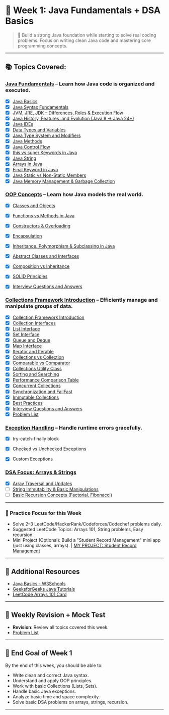 # 📅 Week 1: Java Fundamentals + DSA Basics

> 🎯 Build a strong Java foundation while starting to solve real coding problems. Focus on writing clean Java code and mastering core programming concepts.

---

## 📚 Topics Covered:

### [Java Fundamentals](https://github.com/sams52s/Coding-Interview-Preparation-Plan/tree/main/Java%20%26%20Spring%20Interview%20Preparation/JAVA/Java%20Fundamentals) – Learn how Java code is organized and executed.

- [X] [Java Basics](https://github.com/sams52s/Coding-Interview-Preparation-Plan/blob/main/Java%20%26%20Spring%20Interview%20Preparation/JAVA/Java%20Fundamentals/Java%20Basics.md)
- [X] [Java Syntax Fundamentals](https://github.com/sams52s/Coding-Interview-Preparation-Plan/blob/main/Java%20%26%20Spring%20Interview%20Preparation/JAVA/Java%20Fundamentals/Java%20Syntax%20%26%20Structure.md)
- [X] [JVM, JRE, JDK – Differences, Roles & Execution Flow](https://github.com/sams52s/Coding-Interview-Preparation-Plan/blob/main/Java%20%26%20Spring%20Interview%20Preparation/JAVA/Java%20Fundamentals/JVM%2C%20JRE%2C%20JDK%20%E2%80%93%20Differences%20%26%20Roles.md)
- [X] [Java History, Features, and Evolution (Java 8 → Java 24+)](https://github.com/sams52s/Coding-Interview-Preparation-Plan/blob/main/Java%20%26%20Spring%20Interview%20Preparation/JAVA/Java%20Fundamentals/Java%20History%2C%20Features%2C%20and%20Evolution.md)
- [X] [Java IDEs](https://github.com/sams52s/Coding-Interview-Preparation-Plan/blob/main/Java%20%26%20Spring%20Interview%20Preparation/JAVA/Java%20Fundamentals/Java%20IDEs.md)
- [X] [Data Types and Variables](https://github.com/sams52s/Coding-Interview-Preparation-Plan/blob/main/Java%20%26%20Spring%20Interview%20Preparation/JAVA/Java%20Fundamentals/Java%20Variables%2C%20Data%20Types%20and%20Operators.md)
- [X] [Java Type System and Modifiers](https://github.com/sams52s/Coding-Interview-Preparation-Plan/blob/main/Java%20%26%20Spring%20Interview%20Preparation/JAVA/Java%20Fundamentals/Java%20Type%20System%20and%20Modifiers.md)
- [X] [Java Methods](https://github.com/sams52s/Coding-Interview-Preparation-Plan/blob/main/Java%20%26%20Spring%20Interview%20Preparation/JAVA/Java%20Fundamentals/Java%20Methods.md)
- [X] [Java Control Flow](https://github.com/sams52s/Coding-Interview-Preparation-Plan/blob/main/Java%20%26%20Spring%20Interview%20Preparation/JAVA/Java%20Fundamentals/Java%20Control%20Flow.md)
- [X] [this vs super Keywords in Java](https://github.com/sams52s/Coding-Interview-Preparation-Plan/blob/main/Java%20%26%20Spring%20Interview%20Preparation/JAVA/Java%20Fundamentals/%60this%60%20vs%20%60super%60%20Keywords%20in%20Java.md)
- [X] [Java String](https://github.com/sams52s/Coding-Interview-Preparation-Plan/blob/main/Java%20%26%20Spring%20Interview%20Preparation/JAVA/Java%20Fundamentals/Java%20String.md)
- [X] [Arrays in Java](https://github.com/sams52s/Coding-Interview-Preparation-Plan/blob/main/Java%20%26%20Spring%20Interview%20Preparation/JAVA/Java%20Fundamentals/Java%20Array.md)
- [X] [Final Keyword in Java](https://github.com/sams52s/Coding-Interview-Preparation-Plan/blob/main/Java%20%26%20Spring%20Interview%20Preparation/JAVA/Java%20Fundamentals/Final%20Keyword%20in%20Java.md)
- [X] [Java Static vs Non-Static Members](https://github.com/sams52s/Coding-Interview-Preparation-Plan/blob/main/Java%20%26%20Spring%20Interview%20Preparation/JAVA/Java%20Fundamentals/%20Java%20Static%20vs%20Non-Static%20Members.md)
- [X] [Java Memory Management & Garbage Collection](https://github.com/sams52s/Coding-Interview-Preparation-Plan/blob/main/Java%20%26%20Spring%20Interview%20Preparation/JAVA/Java%20Fundamentals/%20Java%20Memory%20Management%20%26%20Garbage%20Collection.md)

### [OOP Concepts](https://github.com/sams52s/Coding-Interview-Preparation-Plan/tree/main/Java%20%26%20Spring%20Interview%20Preparation/JAVA/OOP) – Learn how Java models the real world.
- [X] [Classes and Objects](https://github.com/sams52s/Coding-Interview-Preparation-Plan/blob/main/Java%20%26%20Spring%20Interview%20Preparation/JAVA/OOP/Classes%20and%20Objects.md)
- [X] [Functions vs Methods in Java](https://github.com/sams52s/Coding-Interview-Preparation-Plan/blob/main/Java%20%26%20Spring%20Interview%20Preparation/JAVA/OOP/Functions%20vs%20Methods%20in%20Java.md)
- [X] [Constructors & Overloading](https://github.com/sams52s/Coding-Interview-Preparation-Plan/blob/main/Java%20%26%20Spring%20Interview%20Preparation/JAVA/OOP/Constructors%20%26%20Overloading%20in%20Java.md)
- [X] [Encapsulation](https://github.com/sams52s/Coding-Interview-Preparation-Plan/blob/main/Java%20%26%20Spring%20Interview%20Preparation/JAVA/OOP/Encapsulation%20in%20Java.md)
- [X] [Inheritance, Polymorphism & Subclassing in Java](https://github.com/sams52s/Coding-Interview-Preparation-Plan/blob/main/Java%20%26%20Spring%20Interview%20Preparation/JAVA/OOP/Inheritance%2C%20Polymorphism%20%26%20Subclassing%20in%20Java.md)
- [X] [Abstract Classes and Interfaces](https://github.com/sams52s/Coding-Interview-Preparation-Plan/blob/main/Java%20%26%20Spring%20Interview%20Preparation/JAVA/OOP/Abstract%20Classes%20and%20Interfaces%20in%20Java.md)
- [X] [Composition vs Inheritance](https://github.com/sams52s/Coding-Interview-Preparation-Plan/blob/main/Java%20%26%20Spring%20Interview%20Preparation/JAVA/OOP/Inheritance%20vs%20Composition%20in%20OOP.md)
- [X] [SOLID Principles](https://github.com/sams52s/Coding-Interview-Preparation-Plan/blob/main/Java%20%26%20Spring%20Interview%20Preparation/JAVA/OOP/SOLID%20Principles%20in%20Java%20OOP.md)

- [X] [Interview Questions and Answers](https://github.com/sams52s/Coding-Interview-Preparation-Plan/blob/main/Java%20%26%20Spring%20Interview%20Preparation/JAVA/OOP/Interview%20Questions%20and%20Answers.md)

### [Collections Framework Introduction](https://github.com/sams52s/Coding-Interview-Preparation-Plan/tree/main/Java%20%26%20Spring%20Interview%20Preparation/JAVA/Java%20Collections%20Framework) – Efficiently manage and manipulate groups of data.
- [X] [Collection Framework Introduction](https://github.com/sams52s/Coding-Interview-Preparation-Plan/blob/main/Java%20%26%20Spring%20Interview%20Preparation/JAVA/Java%20Collections%20Framework/01_Collection_Framework_Introduction.md)
- [X] [Collection Interfaces](https://github.com/sams52s/Coding-Interview-Preparation-Plan/blob/main/Java%20%26%20Spring%20Interview%20Preparation/JAVA/Java%20Collections%20Framework/02_Collection_Interfaces.md)
- [X] [List Interface](https://github.com/sams52s/Coding-Interview-Preparation-Plan/blob/main/Java%20%26%20Spring%20Interview%20Preparation/JAVA/Java%20Collections%20Framework/03_List_Interface.md)
- [X] [Set Interface](https://github.com/sams52s/Coding-Interview-Preparation-Plan/blob/main/Java%20%26%20Spring%20Interview%20Preparation/JAVA/Java%20Collections%20Framework/04_Set_Interface.md)
- [X] [Queue and Deque](https://github.com/sams52s/Coding-Interview-Preparation-Plan/blob/main/Java%20%26%20Spring%20Interview%20Preparation/JAVA/Java%20Collections%20Framework/05_Queue_and_Deque.md)
- [X] [Map Interface](https://github.com/sams52s/Coding-Interview-Preparation-Plan/blob/main/Java%20%26%20Spring%20Interview%20Preparation/JAVA/Java%20Collections%20Framework/06_Map_Interface.md)
- [X] [Iterator and Iterable](https://github.com/sams52s/Coding-Interview-Preparation-Plan/blob/main/Java%20%26%20Spring%20Interview%20Preparation/JAVA/Java%20Collections%20Framework/07_Iterator_and_Iterable.md)
- [X] [Collections vs Collection](https://github.com/sams52s/Coding-Interview-Preparation-Plan/blob/main/Java%20%26%20Spring%20Interview%20Preparation/JAVA/Java%20Collections%20Framework/08_Collections_vs_Collection.md)
- [X] [Comparable vs Comparator](https://github.com/sams52s/Coding-Interview-Preparation-Plan/blob/main/Java%20%26%20Spring%20Interview%20Preparation/JAVA/Java%20Collections%20Framework/09_Comparable_vs_Comparator.md)
- [X] [Collections Utility Class](https://github.com/sams52s/Coding-Interview-Preparation-Plan/blob/main/Java%20%26%20Spring%20Interview%20Preparation/JAVA/Java%20Collections%20Framework/10_Collections_Utility_Class.md)
- [X] [Sorting and Searching](https://github.com/sams52s/Coding-Interview-Preparation-Plan/blob/main/Java%20%26%20Spring%20Interview%20Preparation/JAVA/Java%20Collections%20Framework/11_Sorting_and_Searching.md)
- [X] [Performance Comparison Table](https://github.com/sams52s/Coding-Interview-Preparation-Plan/blob/main/Java%20%26%20Spring%20Interview%20Preparation/JAVA/Java%20Collections%20Framework/12_Performance_Comparison_Table.md)
- [X] [Concurrent Collections](https://github.com/sams52s/Coding-Interview-Preparation-Plan/blob/main/Java%20%26%20Spring%20Interview%20Preparation/JAVA/Java%20Collections%20Framework/13_Concurrent_Collections.md)
- [X] [Synchronization and FailFast](https://github.com/sams52s/Coding-Interview-Preparation-Plan/blob/main/Java%20%26%20Spring%20Interview%20Preparation/JAVA/Java%20Collections%20Framework/14_Synchronization_and_FailFast.md)
- [X] [Immutable Collections](https://github.com/sams52s/Coding-Interview-Preparation-Plan/blob/main/Java%20%26%20Spring%20Interview%20Preparation/JAVA/Java%20Collections%20Framework/15_Immutable_Collections.md)
- [X] [Best Practices](https://github.com/sams52s/Coding-Interview-Preparation-Plan/blob/main/Java%20%26%20Spring%20Interview%20Preparation/JAVA/Java%20Collections%20Framework/16_Best_Practices.md)
- [X] [Interview Questions and Answers](https://github.com/sams52s/Coding-Interview-Preparation-Plan/blob/main/Java%20%26%20Spring%20Interview%20Preparation/JAVA/Java%20Collections%20Framework/17_Interview_Questions_and_Answers.md)
- [X] [Problem List](https://github.com/sams52s/Coding-Interview-Preparation-Plan/blob/main/Java%20%26%20Spring%20Interview%20Preparation/JAVA/Java%20Collections%20Framework/problem%20List.md)

### [Exception Handling](https://github.com/sams52s/Coding-Interview-Preparation-Plan/blob/main/Java%20%26%20Spring%20Interview%20Preparation/JAVA/Exception%20Handling.md) – Handle runtime errors gracefully.
- [X] try-catch-finally block
- [X] Checked vs Unchecked Exceptions
- [X] Custom Exceptions


### [DSA Focus: Arrays & Strings](https://github.com/sams52s/Coding-Interview-Preparation-Plan/tree/main/Java%20%26%20Spring%20Interview%20Preparation/DSA)
- [x] [Array Traversal and Updates](https://github.com/sams52s/Coding-Interview-Preparation-Plan/blob/main/Java%20%26%20Spring%20Interview%20Preparation/JAVA/Java%20Fundamentals/Java%20Array.md)
- [ ] [String Immutability & Basic Manipulations](https://github.com/sams52s/Coding-Interview-Preparation-Plan/blob/main/Java%20%26%20Spring%20Interview%20Preparation/JAVA/Java%20Fundamentals/Java%20String.md)
- [ ] [Basic Recursion Concepts (Factorial, Fibonacci)](https://github.com/sams52s/Coding-Interview-Preparation-Plan/blob/main/Java%20%26%20Spring%20Interview%20Preparation/DSA/Basic%20Recursion%20Concepts.md)

---

### 🧪 Practice Focus for this Week

- Solve 2–3 LeetCode/HackerRank/Codeforces/Codechef problems daily.
- Suggested LeetCode Topics: Arrays 101, String problems, Easy recursion.
- Mini Project (Optional): Build a "Student Record Management" mini app (just using classes, arrays). | [MY PROJECT: Student Record Management](https://github.com/sams52s/Coding-Interview-Preparation-Plan/tree/main/week_1/StudentRecordManagement)

---

## 🔗 Additional Resources
- [Java Basics - W3Schools](https://www.w3schools.com/java/)
- [GeeksforGeeks Java Tutorials](https://www.geeksforgeeks.org/java/)
- [LeetCode Arrays 101 Card](https://leetcode.com/explore/learn/card/fun-with-arrays/)

---

## 📅 Weekly Revision + Mock Test
- **Revision**: Review all topics covered this week.
- [Problem List](https://github.com/sams52s/Coding-Interview-Preparation-Plan/blob/main/week_1/solution_of_week_1_coding_problem/problem%20List.md)

---


## 🎯 End Goal of Week 1

By the end of this week, you should be able to:
- Write clean and correct Java syntax.
- Understand and apply OOP principles.
- Work with basic Collections (Lists, Sets).
- Handle basic Java exceptions.
- Analyze basic time and space complexity.
- Solve basic DSA problems on arrays, strings, recursion.

---
